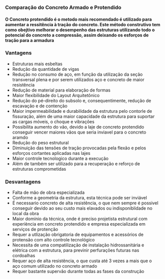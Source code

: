 
<script src="https://polyfill.io/v3/polyfill.min.js?features=es6"></script>
<script id="MathJax-script" async src="https://cdn.jsdelivr.net/npm/mathjax@3/es5/tex-mml-chtml.js"></script>  
<h3>Comparação do Concreto Armado e Protendido</h3>
<h4>O Concreto protendido é o metodo mais recomendado é utilizado para aumentar a ressitência à tração do concreto. Este método construtivo tem como obejtivo melhorar o desempenho das estruturas utilizando todo o potencial do concreto a compressão, assim deixando os esforços de tração para a armadura</h4>
<h3>Vantagens</h3>
<ul>
<li>Estruturas mais esbeltas</li>
<li>Redução da quantidade de vigas</li>
<li>Redução no consumo de aço, em função da utilização da seção transversal plena e por serem utilizados aço e concreto de maior resistência</li>
<li>Redução de material para elaboração de formas</li>
<li>Maior flexibilidade do Layout Arquitetônico</li>
<li>Redução do pé-direito do subsolo e, consequentimente, redução de escavação e de contenção</li>
<li>Maior impermeabilidade e durabilidade da estrutura pelo contorle de fissuração, além de uma maior capacidade da estrutura para suportar as cargas móveis, o choque  e  vibrações</li>
<li>Possibilita aumento do vão, devido a laje de concreto protendido conseguir vencer maiores vãos que seria inviavel para o concreto aramdo</li>
<li>Redução do peso estrutural</li>
<li>Diminuição das tensões de tração provocadas pela flexão e pelos esforços cortantes aplicadas nas lajes</li>
<li>Maior controle tecnologico durante a execução</li>
<li>Além de também ser utilizado para a recuperação e reforço de estruturas comprometidas</li>
</ul>
<h3>Desvantagens</h3>
<ul>
<li>Falta de mão de obra especializada</li>
<li>Conforme a geometria da estrutura, esta técnica pode ser inviável</li>
<li>É necessario concreto de alta resistência, o que nem sempre é possivel conseguir devido ao seu custo mais elavados ou indisponiblidade no local da obra</li>
<li>Maior domínio da técnica, onde é preciso projetista estrutural com experiència em concreto protendido e empresa especializada em serviços de protenção</li>
<li>Requer a utlização obrigatoria de equipamentos e acessórios de protensão com alto controle tecnológico</li>
<li>Necessita de uma compatilização de instalação hidrossanitária e elétrica com a estrutura, para previnir perfurações futuras nas cordoalhas</li>
<li>Requer aço de alta resistência, o que custa até 3 vezes a mais que o aço comum utilizado no concreto armado</li>
<li>Requer bastante supervão durante todas as fases da construção</li>
</ul>

 
